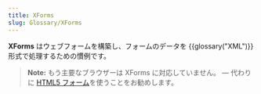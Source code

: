 ```yaml
---
title: XForms
slug: Glossary/XForms
---
```


**XForms** はウェブフォームを構築し、フォームのデータを {{glossary("XML")}} 形式で処理するための慣例です。

> **Note:** もう主要なブラウザーは XForms に対応していません。 — 代わりに [HTML5 フォーム](/ja/docs/Learn/Forms)を使うことをお勧めします。
